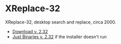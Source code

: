 XReplace-32
===========

XReplace-32, desktop search and replace, circa 2000.

* [Download v. 2.32](http://code.dblock.org/downloads/xreplace/XReplace-Registered.exe)
* [Just Binaries v. 2.32](http://code.dblock.org/downloads/xreplace/XReplace-32.zip) if the installer doesn't run
